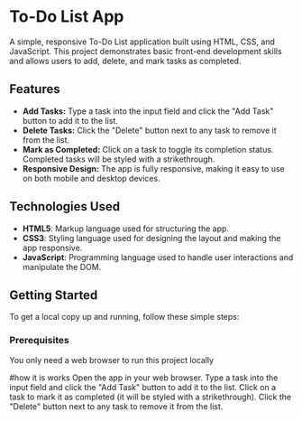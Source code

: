 # To-Do List App

A simple, responsive To-Do List application built using HTML, CSS, and JavaScript. This project demonstrates basic front-end development skills and allows users to add, delete, and mark tasks as completed.

## Features

- **Add Tasks:** Type a task into the input field and click the "Add Task" button to add it to the list.
- **Delete Tasks:** Click the "Delete" button next to any task to remove it from the list.
- **Mark as Completed:** Click on a task to toggle its completion status. Completed tasks will be styled with a strikethrough.
- **Responsive Design:** The app is fully responsive, making it easy to use on both mobile and desktop devices.

## Technologies Used

- **HTML5**: Markup language used for structuring the app.
- **CSS3**: Styling language used for designing the layout and making the app responsive.
- **JavaScript**: Programming language used to handle user interactions and manipulate the DOM.

## Getting Started

To get a local copy up and running, follow these simple steps:

### Prerequisites

You only need a web browser to run this project locally

#how it is works
Open the app in your web browser.
Type a task into the input field and click the "Add Task" button to add it to the list.
Click on a task to mark it as completed (it will be styled with a strikethrough).
Click the "Delete" button next to any task to remove it from the list.
